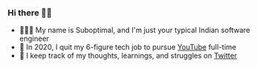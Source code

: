 ### Hi there 👋🏾
<!-- - 🤷🏾‍♂️ My name is Suboptimal¹, and I'm just your typical Indian software engineer -->
- 👨🏾‍💻 My name is Suboptimal, and I'm just your typical Indian software engineer
- 🎥 In 2020, I quit my 6-figure tech job to pursue [YouTube](https://youtube.com/SuboptimalEng) full-time
- 🤔 I keep track of my thoughts, learnings, and struggles on [Twitter](https://twitter.com/SuboptimalEng)
<!-- - 🤔 In my free time, I build tech products to help creators -->
<!-- - ✍🏾 I keep track of my thoughts, learnings, and struggles on [Twitter](https://twitter.com/SuboptimalEng) -->

<!-- ### I post 📝 -->
<!-- - 🐦 Thoughts, learnings, and struggles of being a YouTuber and solo-founder on [Twitter](https://twitter.com/SuboptimalEng) -->
<!-- - 💻 Videos about web development & developer productivity on [YouTube](https://youtube.com/SuboptimalEng) -->
<!-- - 🐦 short-form updates (and dank memes) on [twitter](https://twitter.com/SuboptimalEng) -->
<!-- - 📖 thoughts, learnings and struggles of being a YouTuber on [suboptimaleng.github.io](https://suboptimaleng.github.io) (deprecated) -->

<!-- ### Road to 100k Subscribers

|      | Views | Total Subs | Earnings |
| ---- | :---- | :--------- | :------- |
| Jan. | 17k   | 5200(+350) | $60      |
| Feb. | 12k   | 5390(+190) | $40      |
| Mar. | 9k    | 5500(+110) | $30      |
| Apr. | 10k   | 5650(+150) | $30      |
| May  | 14k   | 5760(+110) | $40      |
| Jun. | -     | -          | -        | -->

<!-- ### Footnotes
¹ Not my real name. -->
